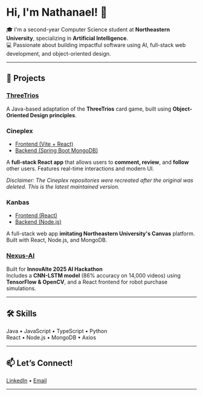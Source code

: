 # Hi, I'm Nathanael! 👋

🎓 I'm a second-year Computer Science student at **Northeastern University**, specializing in **Artificial Intelligence**.  
💻 Passionate about building impactful software using AI, full-stack web development, and object-oriented design.

---

## 🚀 Projects

### [ThreeTrios](https://github.com/NateGPTs/ThreeTrios)
A Java-based adaptation of the **ThreeTrios** card game, built using **Object-Oriented Design principles**.

### Cineplex
- [Frontend (Vite + React)](https://github.com/NateGPTs/Cineplex-Frontend-FINAL)
- [Backend (Spring Boot MongoDB)](https://github.com/NateGPTs/Cineplex-Backend-FINAL)

A **full-stack React app** that allows users to **comment, review**, and **follow** other users. Features real-time interactions and modern UI.

*Disclaimer: The Cineplex repositories were recreated after the original was deleted. This is the latest maintained version.*

### Kanbas  
- [Frontend (React)](https://github.com/NateGPTs/kanbas-react-app)  
- [Backend (Node.js)](https://github.com/NateGPTs/kanbas-node-server-app)

A full-stack web app **imitating Northeastern University's Canvas** platform. Built with React, Node.js, and MongoDB.

### [Nexus-AI](https://github.com/tilakpatell/NexusAI)
Built for **InnovAlte 2025 AI Hackathon**  
Includes a **CNN-LSTM model** (86% accuracy on 14,000 videos) using **TensorFlow & OpenCV**, and a React frontend for robot purchase simulations.

---

## 🛠️ Skills

Java • JavaScript • TypeScript • Python  
React • Node.js • MongoDB • Axios  

---

## 📫 Let’s Connect!

[LinkedIn](https://linkedin.com/in/nathanael-soesetio-b9b09a34b/) • [Email](mailto:soesetio.n@northeastern.edu)

---

<!-- Optional GitHub Stats (can add these for flair) -->
<!-- ![NateGPTs's GitHub Stats](https://github-readme-stats.vercel.app/api?username=NateGPTs&show_icons=true&theme=tokyonight) -->
<!-- ![Top Languages](https://github-readme-stats.vercel.app/api/top-langs/?username=NateGPTs&layout=compact) -->
